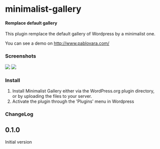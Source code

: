 minimalist-gallery
==================

#### Remplace default gallery ####

This plugin remplace the default gallery of Wordpress by a minimalist one.

You can see a demo on http://www.pablovara.com/

### Screenshots ###

<img src="https://github.com/noknokstdio/minimalist-gallery/raw/master/screenshot-1.png" />
<img src="https://github.com/noknokstdio/minimalist-gallery/raw/master/screenshot-2.png" />

### Install ###

1. Install Minimalist Gallery either via the WordPress.org plugin directory, or by uploading the files to your server.
2. Activate the plugin through the 'Plugins' menu in Wordpress

### ChangeLog ###

## 0.1.0 ##
Initial version